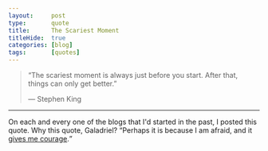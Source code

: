 ```yaml
---
layout:     post
type:       quote
title:      The Scariest Moment
titleHide:  true
categories: [blog]
tags:       [quotes]
---
```


> “The scariest moment is always just before you start. After that, things can only get better.”
> <footer>— Stephen King</footer>

***

On each and every one of the blogs that I'd started in the past, I posted this quote. Why this quote, Galadriel? <q>Perhaps it is because I am afraid, and it [gives me courage](https://www.youtube.com/watch?v=ZFcYobgbFTM).</q>
